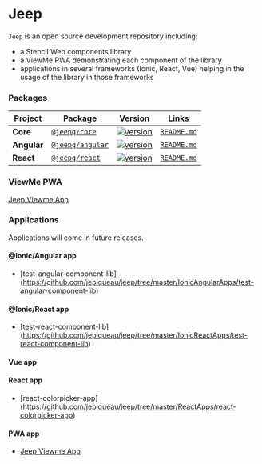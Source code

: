 # Jeep

`Jeep` is an open source development repository including:

 - a Stencil Web components library
 - a ViewMe PWA demonstrating each component of the library
 - applications in several frameworks (Ionic, React, Vue) helping in the usage of the library in those frameworks


### Packages

| Project | Package | Version | Links |
| ------- | ------- | ------- |:-----:|
| **Core** | [`@jeepq/core`](https://www.npmjs.com/package/@jeepq/core) | [![version](https://img.shields.io/npm/v/@jeepq/core/latest.svg)](https://www.npmjs.com/package/@jeepq/core) | [`README.md`](core/README.md)
| **Angular** | [`@jeepq/angular`](https://www.npmjs.com/package/@jeepq/angular) | [![version](https://img.shields.io/npm/v/@jeepq/angular/latest.svg)](https://www.npmjs.com/package/@jeepq/angular) | [`README.md`](packages/angular/README.md)
| **React** | [`@jeepq/react`](https://www.npmjs.com/package/@jeepq/react) | [![version](https://img.shields.io/npm/v/@jeepq/react/latest.svg)](https://www.npmjs.com/package/@jeepq/react) | [`README.md`](packages/react/README.md)


### ViewMe PWA

[Jeep Viewme App](https://jeep-viewme-app.firebaseapp.com)

### Applications

Applications will come in future releases.

#### @Ionic/Angular app
- [test-angular-component-lib] (https://github.com/jepiqueau/jeep/tree/master/IonicAngularApps/test-angular-component-lib)


#### @Ionic/React app

- [test-react-component-lib] (https://github.com/jepiqueau/jeep/tree/master/IonicReactApps/test-react-component-lib)

#### Vue app

#### React app

- [react-colorpicker-app] (https://github.com/jepiqueau/jeep/tree/master/ReactApps/react-colorpicker-app)

#### PWA app

- [Jeep Viewme App](https://github.com/jepiqueau/jeep/tree/master/pwa-components-app)